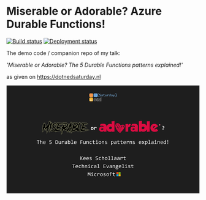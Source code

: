 # Miserable or Adorable? Azure Durable Functions!

[![Build status](https://dev.azure.com/keesschollaart/DotNedSaturday/_apis/build/status/DotNedSaturday-ASP.NET%20Core-CI)](https://dev.azure.com/keesschollaart/DotNedSaturday/_build/latest?definitionId=-1)
[![Deployment status](https://vsrm.dev.azure.com/keesschollaart/_apis/public/Release/badge/039aa179-4833-4386-b8dd-5b8aeb5b6ce3/1/1)](https://dev.azure.com/keesschollaart/DotNedSaturday/_releaseDefinition?definitionId=1)



The demo code / companion repo of my talk:
    
*_'Miserable or Adorable? The 5 Durable Functions patterns explained!'_*

as given on https://dotnedsaturday.nl

![](Presentation/slide1.png)
